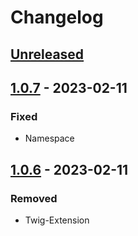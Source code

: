 # Changelog

## [Unreleased](https://github.com/holsterlabs/imagetools/tree/HEAD)

## [1.0.7](https://github.com/holsterlabs/imagetools/compare/1.0.6...1.0.7) - 2023-02-11

### Fixed

-   Namespace

## [1.0.6](https://github.com/holsterlabs/imagetools/compare/1.0.5...1.0.6) - 2023-02-11

### Removed

-   Twig-Extension
